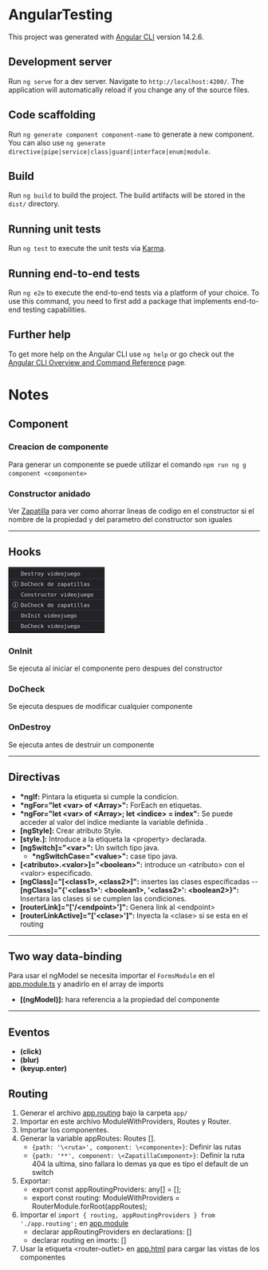 # AngularTesting

This project was generated with [Angular CLI](https://github.com/angular/angular-cli) version 14.2.6.

## Development server

Run `ng serve` for a dev server. Navigate to `http://localhost:4200/`. The application will automatically reload if you change any of the source files.

## Code scaffolding

Run `ng generate component component-name` to generate a new component. You can also use `ng generate directive|pipe|service|class|guard|interface|enum|module`.

## Build

Run `ng build` to build the project. The build artifacts will be stored in the `dist/` directory.

## Running unit tests

Run `ng test` to execute the unit tests via [Karma](https://karma-runner.github.io).

## Running end-to-end tests

Run `ng e2e` to execute the end-to-end tests via a platform of your choice. To use this command, you need to first add a package that implements end-to-end testing capabilities.

## Further help

To get more help on the Angular CLI use `ng help` or go check out the [Angular CLI Overview and Command Reference](https://angular.io/cli) page.

# Notes

## Component

### Creacion de componente

Para generar un componente se puede utilizar el comando `npm run ng g component <componente>`

### Constructor anidado

Ver [Zapatilla](src/app/models/zapatilla.ts) para ver como ahorrar lineas de codigo en el constructor si el nombre de la propiedad y del parametro del constructor son iguales

---

## Hooks

![Flujo de hooks](images/flujo_hooks.png)

### OnInit

Se ejecuta al iniciar el componente pero despues del constructor

### DoCheck

Se ejecuta despues de modificar cualquier componente

### OnDestroy

Se ejecuta antes de destruir un componente

---

## Directivas

- **\*ngIf:** Pintara la etiqueta si cumple la condicion.
- **\*ngFor="let \<var> of \<Array>":** ForEach en etiquetas.
- **\*ngFor="let \<var> of \<Array>; let \<indice> = index":** Se puede acceder al valor del indice mediante la variable definida <indice>.
- **[ngStyle]:** Crear atributo Style.
- **[style.<property>]:** Introduce a la etiqueta la \<property> declarada.
- **[ngSwitch]="\<var>":** Un switch tipo java.
  - **\*ngSwitchCase="\<value>":** case tipo java.
- **[\<atributo>.\<valor>]="\<boolean>":** introduce un \<atributo> con el \<valor> especificado.
- **[ngClass]="[\<class1>, \<class2>]":** insertes las clases especificadas
  -- **[ngClass]="{'\<class1>': \<boolean1>, '\<class2>': \<boolean2>}":** Insertara las clases si se cumplen las condiciones.
- **[routerLink]="['/\<endpoint>']":** Genera link al \<endpoint>
- **[routerLinkActive]="['\<clase>']":** Inyecta la \<clase> si se esta en el routing

---

## Two way data-binding

Para usar el ngModel se necesita importar el `FormsModule` en el [app.module.ts](src/app/app.module.ts) y anadirlo en el array de imports

- **[(ngModel)]:** hara referencia a la propiedad del componente

---

## Eventos

- **(click)**
- **(blur)**
- **(keyup.enter)**

## Routing

1. Generar el archivo [app.routing](src/app/app.routing.ts) bajo la carpeta `app/`
1. Importar en este archivo ModuleWithProviders, Routes y Router.
1. Importar los componentes.
1. Generar la variable appRoutes: Routes [].
   - `{path: '\<ruta>', component: \<componente>}`: Definir las rutas
   - `{path: '**', component: \<ZapatillaComponent>}`: Definir la ruta 404 la ultima, sino fallara lo demas ya que es tipo el default de un switch
1. Exportar:
   - export const appRoutingProviders: any[] = [];
   - export const routing: ModuleWithProviders<any> = RouterModule.forRoot(appRoutes);
1. Importar el `import { routing, appRoutingProviders } from './app.routing';` en [app.module](src/app/app.module.ts)
   - declarar appRoutingProviders en declarations: []
   - declarar routing en imorts: []
1. Usar la etiqueta \<router-outlet> en [app.html](src/app/app.component.html) para cargar las vistas de los componentes
